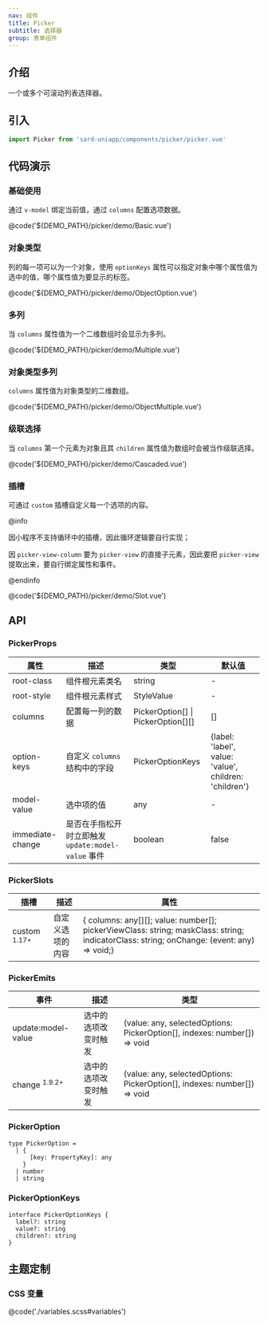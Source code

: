 ```yaml
---
nav: 组件
title: Picker
subtitle: 选择器
group: 表单组件
---
```


## 介绍

一个或多个可滚动列表选择器。

## 引入

```ts
import Picker from 'sard-uniapp/components/picker/picker.vue'
```

## 代码演示

### 基础使用

通过 `v-model` 绑定当前值，通过 `columns` 配置选项数据。

@code('${DEMO_PATH}/picker/demo/Basic.vue')

### 对象类型

列的每一项可以为一个对象，使用 `optionKeys` 属性可以指定对象中哪个属性值为选中的值，哪个属性值为要显示的标签。

@code('${DEMO_PATH}/picker/demo/ObjectOption.vue')

### 多列

当 `columns` 属性值为一个二维数组时会显示为多列。

@code('${DEMO_PATH}/picker/demo/Multiple.vue')

### 对象类型多列

`columns` 属性值为对象类型的二维数组。

@code('${DEMO_PATH}/picker/demo/ObjectMultiple.vue')

### 级联选择

当 `columns` 第一个元素为对象且其 `children` 属性值为数组时会被当作级联选择。

@code('${DEMO_PATH}/picker/demo/Cascaded.vue')

### 插槽

可通过 `custom` 插槽自定义每一个选项的内容。

@info

因小程序不支持循环中的插槽，因此循环逻辑要自行实现；

因 `picker-view-column` 要为 `picker-view` 的直接子元素，因此要把 `picker-view` 提取出来，要自行绑定属性和事件。

@endinfo

@code('${DEMO_PATH}/picker/demo/Slot.vue')

## API

### PickerProps

| 属性             | 描述                                               | 类型                               | 默认值                                                 |
| ---------------- | -------------------------------------------------- | ---------------------------------- | ------------------------------------------------------ |
| root-class       | 组件根元素类名                                     | string                             | -                                                      |
| root-style       | 组件根元素样式                                     | StyleValue                         | -                                                      |
| columns          | 配置每一列的数据                                   | PickerOption[] \| PickerOption[][] | []                                                     |
| option-keys      | 自定义 `columns` 结构中的字段                      | PickerOptionKeys                   | {label: 'label', value: 'value', children: 'children'} |
| model-value      | 选中项的值                                         | any                                | -                                                      |
| immediate-change | 是否在手指松开时立即触发 `update:model-value` 事件 | boolean                            | false                                                  |

### PickerSlots

| 插槽                    | 描述             | 属性                                                                                                                                      |
| ----------------------- | ---------------- | ----------------------------------------------------------------------------------------------------------------------------------------- |
| custom <sup>1.17+</sup> | 自定义选项的内容 | { columns: any[][]; value: number[]; pickerViewClass: string; maskClass: string; indicatorClass: string; onChange: (event: any) => void;} |

### PickerEmits

| 事件                     | 描述                 | 类型                                                                     |
| ------------------------ | -------------------- | ------------------------------------------------------------------------ |
| update:model-value       | 选中的选项改变时触发 | (value: any, selectedOptions: PickerOption[], indexes: number[]) => void |
| change <sup>1.9.2+</sup> | 选中的选项改变时触发 | (value: any, selectedOptions: PickerOption[], indexes: number[]) => void |

### PickerOption

```tsx
type PickerOption =
  | {
      [key: PropertyKey]: any
    }
  | number
  | string
```

### PickerOptionKeys

```tsx
interface PickerOptionKeys {
  label?: string
  value?: string
  children?: string
}
```

## 主题定制

### CSS 变量

@code('./variables.scss#variables')
